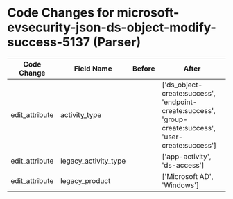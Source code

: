 # Code Changes for microsoft-evsecurity-json-ds-object-modify-success-5137 (Parser)

| Code Change | Field Name | Before | After |
|-------------|------------|--------|-------|
| edit_attribute | activity_type |  | ['ds_object-create:success', 'endpoint-create:success', 'group-create:success', 'user-create:success'] |
| edit_attribute | legacy_activity_type |  | ['app-activity', 'ds-access'] |
| edit_attribute | legacy_product |  | ['Microsoft AD', 'Windows'] |